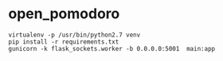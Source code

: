# open_pomodoro

```
virtualenv -p /usr/bin/python2.7 venv
pip install -r requirements.txt
gunicorn -k flask_sockets.worker -b 0.0.0.0:5001  main:app
```

